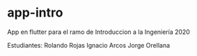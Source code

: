 # app-intro
App en flutter para el ramo de Introduccion a la Ingeniería 2020

Estudiantes:
Rolando Rojas
Ignacio Arcos
Jorge Orellana
